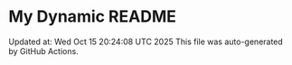 # My Dynamic README
Updated at: Wed Oct 15 20:24:08 UTC 2025
This file was auto-generated by GitHub Actions.
